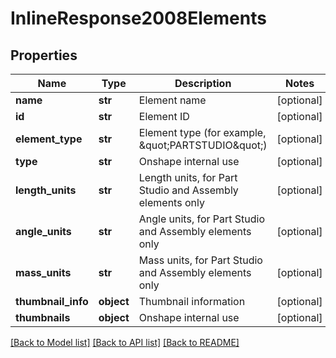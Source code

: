 # InlineResponse2008Elements

## Properties
Name | Type | Description | Notes
------------ | ------------- | ------------- | -------------
**name** | **str** | Element name | [optional] 
**id** | **str** | Element ID | [optional] 
**element_type** | **str** | Element type (for example, \&quot;PARTSTUDIO\&quot;) | [optional] 
**type** | **str** | Onshape internal use | [optional] 
**length_units** | **str** | Length units, for Part Studio and Assembly elements only | [optional] 
**angle_units** | **str** | Angle units, for Part Studio and Assembly elements only | [optional] 
**mass_units** | **str** | Mass units, for Part Studio and Assembly elements only | [optional] 
**thumbnail_info** | **object** | Thumbnail information | [optional] 
**thumbnails** | **object** | Onshape internal use | [optional] 

[[Back to Model list]](../README.md#documentation-for-models) [[Back to API list]](../README.md#documentation-for-api-endpoints) [[Back to README]](../README.md)


